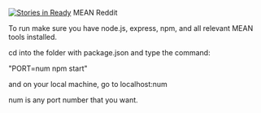 [![Stories in Ready](https://badge.waffle.io/jarkyll/Meddit.png?label=ready&title=Ready)](https://waffle.io/jarkyll/Meddit)
MEAN Reddit

To run make sure you have node.js, express, npm, and all relevant MEAN tools installed.

cd into the folder with package.json and type the command:

"PORT=num  npm start"

and on your local machine, go to localhost:num

num is any port number that you want.
